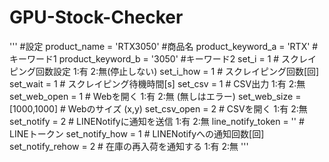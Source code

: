 # GPU-Stock-Checker

'''
#設定
product_name = 'RTX3050' #商品名
product_keyword_a = 'RTX' #キーワード1
product_keyword_b = '3050' #キーワード2
set_i = 1 # スクレイピング回数設定 1:有 2:無(停止しない)
set_i_how = 1 # スクレイピング回数[回]
set_wait = 1 # スクレイピング待機時間[s]
set_csv = 1 # CSV出力 1:有 2:無
set_web_open = 1 # Webを開く 1:有 2:無 (無しはエラー)
set_web_size = [1000,1000] # Webのサイズ (x,y)
set_csv_open = 2 # CSVを開く 1:有 2:無
set_notify = 2 # LINENotifyに通知を送信 1:有 2:無
line_notify_token = '' # LINEトークン
set_notify_how = 1 # LINENotifyへの通知回数[回]
set_notify_rehow = 2 # 在庫の再入荷を通知する 1:有 2:無
'''